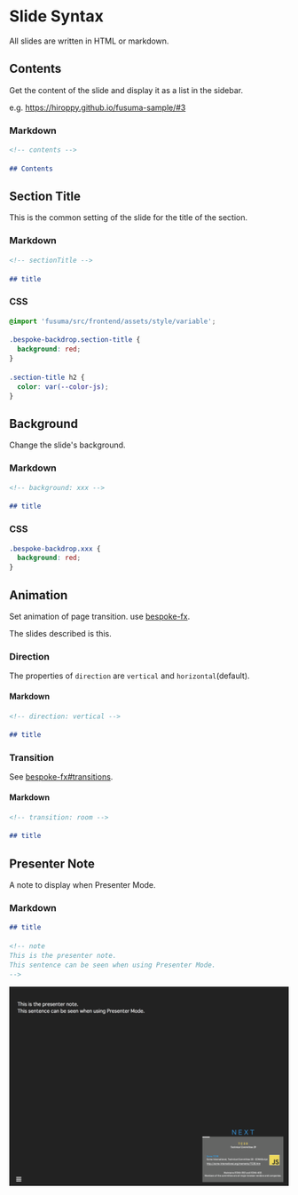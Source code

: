 # Slide Syntax

All slides are written in HTML or markdown.

## Contents

Get the content of the slide and display it as a list in the sidebar.

e.g. https://hiroppy.github.io/fusuma-sample/#3

### Markdown

```md
<!-- contents -->

## Contents
```

## Section Title

This is the common setting of the slide for the title of the section.

### Markdown

```md
<!-- sectionTitle -->

## title
```

### CSS

```css
@import 'fusuma/src/frontend/assets/style/variable';

.bespoke-backdrop.section-title {
  background: red;
}

.section-title h2 {
  color: var(--color-js);
}
```

## Background

Change the slide's background.

### Markdown

```md
<!-- background: xxx -->

## title
```

### CSS

```css
.bespoke-backdrop.xxx {
  background: red;
}
```

## Animation

Set animation of page transition.
use [bespoke-fx](https://github.com/hiroppy/bespoke-fx).

The slides described is this.

### Direction

The properties of `direction` are `vertical` and `horizontal`(default).

#### Markdown

```md
<!-- direction: vertical -->

## title
```

### Transition

See [bespoke-fx#transitions](https://github.com/ebow/bespoke-fx#transitions).

#### Markdown

```md
<!-- transition: room -->

## title
```

## Presenter Note

A note to display when Presenter Mode.

### Markdown

```md
## title

<!-- note
This is the presenter note.
This sentence can be seen when using Presenter Mode.
-->
```

![](../images/presenter-host.png)
